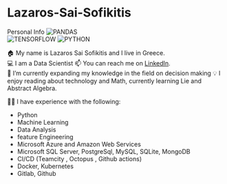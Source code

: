 # Lazaros-Sai-Sofikitis
Personal Info
![PANDAS](https://github.com/lazasof/Lazaros-Sai-Sofikitis/assets/40027330/6afb7d52-efc4-41a5-8894-c0abc2f58f6d)  
![TENSORFLOW](https://github.com/lazasof/Lazaros-Sai-Sofikitis/assets/40027330/f6f1eeab-a5a3-4506-a31e-e05e31cb9068)
![PYTHON](https://github.com/lazasof/Lazaros-Sai-Sofikitis/assets/40027330/290e9284-d76e-4428-8ecc-d7aff7b911da)

🏠 My name is Lazaros Sai Sofikitis and I live in Greece.  
💻 I am a Data Scientist
📫 You can reach me on [LinkedIn](https://www.linkedin.com/in/lazaros-sai-sofikitis-a2b255158/).  
🌱 I’m currently expanding my knowledge in the field on decision making
💡 I enjoy reading about technology and Math, currently learning Lie and Abstract Algebra.  

👨‍💻 I have experience with the following:

- Python 
- Machine Learning
- Data Analysis
- feature Engineering
- Microsoft Azure and Amazon Web Services
- Microsoft SQL Server, PostgreSql, MySQL, SQLite, MongoDB
- CI/CD (Teamcity , Octopus , Github actions)
- Docker, Kubernetes
- Gitlab, Github
